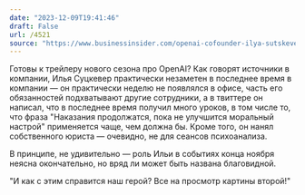 ```yaml
---
date: "2023-12-09T19:41:46"
draft: False
url: /4521
source: "https://www.businessinsider.com/openai-cofounder-ilya-sutskever-invisible-future-uncertain-2023-12"
---
```


Готовы к трейлеру нового сезона про OpenAI? Как говорят источники в компании, Илья Суцкевер практически незаметен в последнее время в компании — он практически неделю не появлялся в офисе, часть его обязанностей подхватывают другие сотрудники, а в твиттере он написал, что в последнее время получил много уроков, в том числе то, что фраза "Наказания продолжатся, пока не улучшится моральный настрой" применяется чаще, чем должна бы. Кроме того, он нанял собственного юриста — очевидно, не для сеансов психоанализа.

В принципе, не удивительно — роль Ильи в событиях конца ноября неясна окончательно, но вряд ли может быть названа благовидной.

"И как с этим справится наш герой? Все на просмотр картины второй!"
